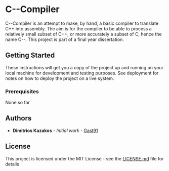 # C--Compiler

C--Compiler is an attempt to make, by hand, a basic compiler to translate C++ into assembly.
The aim is for the compiler to be able to process a relatively small subset of C++, or more accurately a subset of C, hence 
the name C--. This project is part of a final year dissertation.

## Getting Started

These instructions will get you a copy of the project up and running on your local machine for development and testing purposes. See deployment for notes on how to deploy the project on a live system.

### Prerequisites

None so far

## Authors

* **Dimitrios Kazakos** - *Initial work* - [Gast91](https://github.com/Gast91)

## License

This project is licensed under the MIT License - see the [LICENSE.md](LICENSE.md) file for details
